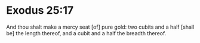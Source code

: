 # Exodus 25:17

And thou shalt make a mercy seat [of] pure gold: two cubits and a half [shall be] the length thereof, and a cubit and a half the breadth thereof.